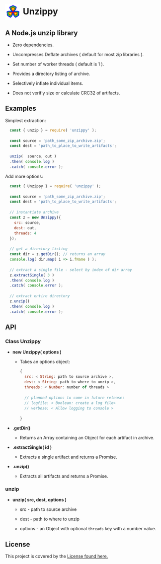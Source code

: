 
<h1> <img src="logo.png" alt="Logo" width="50px" height="50px" style="vertical-align:middle"/> Unzippy </h1>

## A Node.js unzip library

  - Zero dependencies.

  - Uncompresses Deflate archives ( default for most zip libraries ).

  - Set number of worker threads ( default is 1 ).

  - Provides a directory listing of archive.

  - Selectively inflate individual items.

  - Does not verifiy size or calculate CRC32 of artifacts.



## Examples

Simplest extraction:
```javascript
  const { unzip } = require( 'unzippy' );

  const source = 'path_some_zip_archive.zip';
  const dest = 'path_to_place_to_write_artifacts';

  unzip(  source, out )
  .then( console.log )
  .catch( console.error );

```

Add more options:
```javascript
  const { Unzippy } = require( 'unzippy' );

  const source = 'path_some_zip_archive.zip';
  const dest = 'path_to_place_to_write_artifacts';

  // instantiate archive
  const z = new Unzippy({ 
    src: source, 
    dest: out,
    threads: 4
  });

  // get a directory listing
  const dir = z.getDir(); // returns an array
  console.log( dir.map( i => i.fName ) );

  // extract a single file - select by index of dir array
  z.extractSingle( 3 )
  .then( console.log )
  .catch( console.error );

  // extract entire directory
  z.unzip()
  .then( console.log )
  .catch( console.error );

```

## API

### Class Unzippy

- <b>new Unzippy( options )</b>

  - Takes an options object:

    ```javascript
    {
      src: < String: path to source archive >,
      dest: < String: path to where to unzip >,
      threads: < Number: number of threads >

      // planned options to come in future release:
      // logfile: < Boolean: create a log file>
      // verbose: < Allow logging to console >

    }
    ```

- <b>.getDir()</b>

  - Returns an Array containing an Object for each artifact in archive.


- <b>.extractSingle( id )</b>

  - Extracts a single artifact and returns a Promise.


- <b>.unzip()</b>

  - Extracts all artifacts and returns a Promise.


### unzip

- <b>unzip( src, dest, options )</b>

  - src - path to source archive

  - dest - path to where to unzip

  - options - an Object with optional `threads` key with a number value.



## License

This project is covered by the [License found here.](/License)




